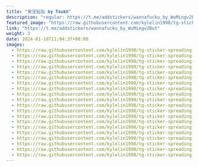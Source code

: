 ```yaml
---
title: "臭宝贴贴 𝐛𝐲 𝐓𝐬𝐮𝐤𝐢𝐢"
description: "regular: https://t.me/addstickers/wannafucku_by_WuMingv2Bot"
featured_image: "https://raw.githubusercontent.com/kylelin1998/tg-sticker-spreading-worldwide-images/main/img/31f0dad0-f171-4931-9612-c13a09081217.jpg"
link: "https://t.me/addstickers/wannafucku_by_WuMingv2Bot"
weight: 3
date: 2024-01-16T11:04:37+08:00
images:
  - https://raw.githubusercontent.com/kylelin1998/tg-sticker-spreading-worldwide-images/main/img/31f0dad0-f171-4931-9612-c13a09081217.jpg
  - https://raw.githubusercontent.com/kylelin1998/tg-sticker-spreading-worldwide-images/main/img/97e1af1d-00c4-4f2a-a3f0-90ebb060525e.jpg
  - https://raw.githubusercontent.com/kylelin1998/tg-sticker-spreading-worldwide-images/main/img/868004e9-180d-4f11-a4e3-8da3e507eb1a.jpg
  - https://raw.githubusercontent.com/kylelin1998/tg-sticker-spreading-worldwide-images/main/img/ee087b2a-84ce-4265-b85c-e6cdb2d462c4.jpg
  - https://raw.githubusercontent.com/kylelin1998/tg-sticker-spreading-worldwide-images/main/img/7ae6cff2-ef6f-4452-aecd-e865563e81d2.jpg
  - https://raw.githubusercontent.com/kylelin1998/tg-sticker-spreading-worldwide-images/main/img/411c3775-a7f8-4c74-92ee-b12e8faeae35.jpg
  - https://raw.githubusercontent.com/kylelin1998/tg-sticker-spreading-worldwide-images/main/img/fb8bbe44-2893-4e80-bf28-eef646c1b882.jpg
  - https://raw.githubusercontent.com/kylelin1998/tg-sticker-spreading-worldwide-images/main/img/f5be1cb5-87ff-4796-88b5-3e9f608bf9b0.jpg
  - https://raw.githubusercontent.com/kylelin1998/tg-sticker-spreading-worldwide-images/main/img/748b1133-f95c-4a51-8e8d-851d1c2a3cc4.jpg
  - https://raw.githubusercontent.com/kylelin1998/tg-sticker-spreading-worldwide-images/main/img/198c8e6e-10fc-4d71-a17d-1649f41c6153.jpg
  - https://raw.githubusercontent.com/kylelin1998/tg-sticker-spreading-worldwide-images/main/img/3d3c673a-97e5-4bf0-93c8-f2ea7f4f7c89.jpg
  - https://raw.githubusercontent.com/kylelin1998/tg-sticker-spreading-worldwide-images/main/img/12611196-977f-4924-af04-24e92f5240af.jpg
  - https://raw.githubusercontent.com/kylelin1998/tg-sticker-spreading-worldwide-images/main/img/7200a0c2-0c17-48d0-9e77-8955261a8b79.jpg
  - https://raw.githubusercontent.com/kylelin1998/tg-sticker-spreading-worldwide-images/main/img/8edcdd19-1a99-4aec-8b0f-2751b0d2db92.jpg
  - https://raw.githubusercontent.com/kylelin1998/tg-sticker-spreading-worldwide-images/main/img/f9a60cd0-d32b-4bcc-80d9-6864a25d41dd.jpg
  - https://raw.githubusercontent.com/kylelin1998/tg-sticker-spreading-worldwide-images/main/img/e5f83270-7567-4431-bfe4-a291e98ffec3.jpg
  - https://raw.githubusercontent.com/kylelin1998/tg-sticker-spreading-worldwide-images/main/img/6a7c28b4-42e1-4b82-a7b7-221120cd3ef1.jpg
  - https://raw.githubusercontent.com/kylelin1998/tg-sticker-spreading-worldwide-images/main/img/96f7124c-0b72-42b4-b205-e61077e2386c.jpg
  - https://raw.githubusercontent.com/kylelin1998/tg-sticker-spreading-worldwide-images/main/img/d440caf7-353f-4c92-92a0-667b34bc5e1e.jpg
  - https://raw.githubusercontent.com/kylelin1998/tg-sticker-spreading-worldwide-images/main/img/6da7a1dd-f897-4369-85c3-c2a20be81320.jpg
---
```

